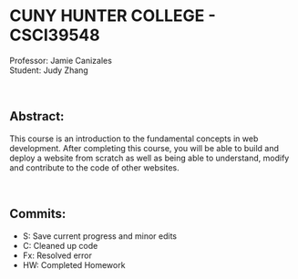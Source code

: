 # CUNY HUNTER COLLEGE - CSCI39548
Professor: Jamie Canizales 
<br>
Student: Judy Zhang

<br>

## Abstract:
This course is an introduction to the fundamental concepts in web development. After completing this course, you will be able to build and deploy a website from scratch as well as being able to understand, modify and contribute to the code of other websites.

<br>

## Commits:
* S: Save current progress and minor edits
* C: Cleaned up code
* Fx: Resolved error
* HW: Completed Homework
